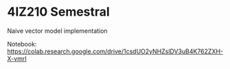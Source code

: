 # 4IZ210 Semestral

Naive vector model implementation

Notebook: https://colab.research.google.com/drive/1csdUO2yNHZslDV3uB4K762ZXH-X-vmrI
